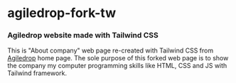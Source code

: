 # agiledrop-fork-tw
<h3>Agiledrop website made with Tailwind CSS</h3>

<p>
  This is "About company" web page re-created with Tailwind CSS from <a href="https://www.agiledrop.si/o-podjetju">Agiledrop</a> home page. The sole purpose of this forked web page is to show the company my computer programming skills like HTML, CSS and JS with Tailwind framework.
</p>
